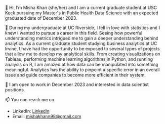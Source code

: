 👋 Hi, I’m Misha Khan (she/her) and I am a current graduate student at USC Keck pursuing my Master's in Public Health Data Science with an expected graduated date of December 2023.

🌱 During my undergraduate at UC Riverside, I fell in love with statistics and I knew I wanted to pursue a career in this field. Seeing how powerful understanding metrics intrigued me to gain a deeper understanding behind analytics. As a current graduate student studying business analytics at UC Irvine, I have had the opportunity to be exposed to several types of projects that allow me to develop my analytical skills. From creating visualizations on Tableau, performing machine learning algorithms in Python, and running analysis on R, I am amazed at how data can be manipulated into something meaningful. Analytics has the ability to pinpoint a specific error in an overall issue and guide companies to become more efficient in their system.

👀 I am open to work in December 2023 and interested in data scientist positions.

📫 You can reach me on
  - LinkedIn: [LinkedIn](https://www.linkedin.com/in/mishakhan98/)
  - Email: mishakhann98@gmail.com

<!---
mkhan58/mkhan58 is a ✨ special ✨ repository because its `README.md` (this file) appears on your GitHub profile.
You can click the Preview link to take a look at your changes.
--->
